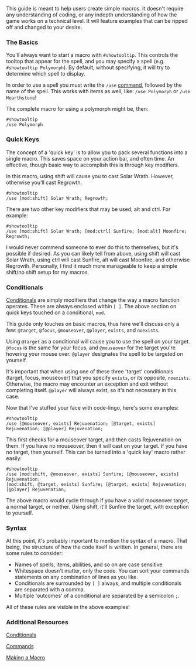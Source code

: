 This guide is meant to help users create simple macros. It doesn't require any understanding of coding, or any indepth understanding of how the game works on a technical level. It will feature examples that can be ripped off and changed to your desire.

### The Basics
You'll always want to start a macro with ```#showtooltip```. This controls the tooltop that appear for the spell, and you may specify a spell (e.g. ```#showtooltip Polymorph```). By default, without specifying, it will try to determine which spell to display.

In order to use a spell you must write the ```/use``` [command](https://wow.gamepedia.com/g00/3_c-7x78px78.hbnfqfejb.dpn_/c-7NPSFQIFVT0x24iuuqtx3ax2fx2fx78px78.hbnfqfejb.dpnx2fNbdsp_dpnnboet_$/$?i10c.ua=1&i10c.dv=11), followed by the name of the spell. This works with items as well, like:
```/use Polymorph``` or ```/use Hearthstone```!

The complete macro for using a polymorph might be, then:
```
#showtooltip
/use Polymorph
```


### Quick Keys

The concept of a 'quick key' is to allow you to pack several functions into a single macro. This saves space on your action bar, and often time. An effective, though basic way to accomplish this is through key modifiers.

In this macro, using shift will cause you to cast Solar Wrath. However, otherwise you'll cast Regrowth.
```
#showtooltip
/use [mod:shift] Solar Wrath; Regrowth;
```

There are two other key modifiers that may be used; alt and ctrl. For example:
```
#showtooltip
/use [mod:shift] Solar Wrath; [mod:ctrl] Sunfire; [mod:alt] Moonfire; Regrowth;
```

I would never commend someone to ever do this to themselves, but it's possible if desired. As you can likely tell from above, using shift will cast Solar Wrath, using ctrl will cast Sunfire, alt will cast Moonfire, and otherwise Regrowth. Personally, I find it much more manageable to keep a simple shift/no shift setup for my macros.

### Conditionals
[Conditionals](https://wow.gamepedia.com/Macro_conditionals) are simply modifiers that change the way a macro function operates. These are always enclosed within ```[ ]```. The above section on quick keys touched on a conditional, ```mod```.

This guide only touches on basic macros, thus here we'll discuss only a few: ```@target```, ```@focus```, ```@mouseover```, ```@player```, ```exists```, and ```noexists```.

Using ```@target``` as a conditional will cause you to use the spell on your target. ```@focus``` is the same for your focus, and ```@mouseover``` for the target you're hovering your mouse over. ```@player``` designates the spell to be targeted on yourself.

It's important that when using one of these three 'target' conditionals (target, focus, mouseover) that you specify ```exists```, or its opposite, ```noexists```. Otherwise, the macro may encounter an exception and exit without completing itself. ```@player``` will always exist, so it's not necessary in this case.

Now that I've stuffed your face with code-lingo, here's some examples:
```
#showtooltip
/use [@mouseover, exists] Rejuvenation; [@target, exists] Rejuvenation; [@player] Rejuvenation;
```
This first checks for a mouseover target, and then casts Rejuvenation on them. If you have no mouseover, then it will cast on your  target. If you have no target, then yourself. This can be turned into a 'quick key' macro rather easily:
```
#showtooltip
/use [mod:shift, @mouseover, exists] Sunfire; [@mouseover, exists] Rejuvenation; 
[mod:shift, @target, exists] Sunfire; [@target, exists] Rejuvenation; 
[@player] Rejuvenation;
```
The above macro would cycle through if you have a valid mouseover target, a normal target, or neither. Using shift, it'll Sunfire the target, with exception to yourself.

### Syntax
At this point, it's probably important to mention the syntax of a macro. That being, the structure of how the code itself is written. In general, there are some rules to consider:
* Names of spells, items, abilities, and so on are case sensitive
* Whitespace doesn't matter, only the code. You can sort your commands statements on any combination of lines as you like.
* Conditionals are surrounded by ```[ ]``` always, and multiple conditionals are separated with a comma.
* Multiple 'outcomes' of a conditional are separated by a semicolon ```;```. 

All of these rules are visible in the above examples!

### Additional Resources
[Conditionals](https://wow.gamepedia.com/Macro_conditionals)

[Commands](https://wow.gamepedia.com/g00/3_c-7x78px78.hbnfqfejb.dpn_/c-7NPSFQIFVT0x24iuuqtx3ax2fx2fx78px78.hbnfqfejb.dpnx2fNbdsp_dpnnboet_$/$?i10c.ua=1&i10c.dv=11)

[Making a Macro](https://wow.gamepedia.com/Making_a_macro)
